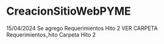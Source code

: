 # CreacionSitioWebPYME
15/04/2024  Se agrego Requerimientos Hito 2
VER CARPETA Requerimientos_hito Carpeta Hito 2
